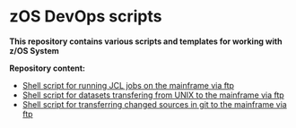 # zOS DevOps scripts

**This repository contains various scripts and templates for working with z/OS System**

**Repository content:**
* [Shell script for running JCL jobs on the mainframe via ftp](https://github.com/IBA-mainframe-dev/Global-Repository-for-Mainframe-Developers/wiki/Shell-script-for-running-JCL-jobs-on-the-mainframe-via-ftp)
* [Shell script for datasets transfering from UNIX to the mainframe via ftp](https://github.com/IBA-mainframe-dev/Global-Repository-for-Mainframe-Developers/wiki/Shell-script-for-datasets-transfering-from-UNIX-to-the-mainframe-via-ftp)
* [Shell script for transferring changed sources in git to the mainframe via ftp](https://github.com/IBA-mainframe-dev/Global-Repository-for-Mainframe-Developers/wiki/Shell-script-for-transferring-changed-sources-in-git-to-the-mainframe-via-ftp)